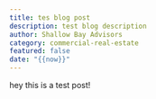 ```yaml
---
title: tes blog post
description: test blog description
author: Shallow Bay Advisors
category: commercial-real-estate
featured: false
date: "{{now}}"
---
```

h﻿ey this is a test post!